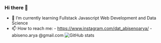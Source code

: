 ### Hi there 👋

- 🌱 I’m currently learning Fullstack Javascript Web Development and Data Science
- 📫 How to reach me:  - https://www.instagram.com/dat_abisenoarya/ 
                        - abiseno.arya @gmail.com
![GitHub stats](https://github-readme-stats.vercel.app/api?username=AforSmithz&show_icons=true&theme=dark)
